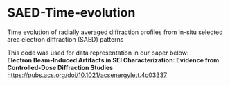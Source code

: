 # SAED-Time-evolution
Time evolution of radially averaged diffraction profiles from in-situ selected area electron diffraction (SAED) patterns  




This code was used for data representation in our paper below:  
**Electron Beam-Induced Artifacts in SEI Characterization: Evidence from Controlled-Dose Diffraction Studies**  
https://pubs.acs.org/doi/10.1021/acsenergylett.4c03337
